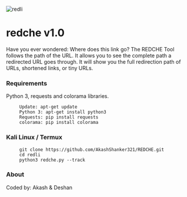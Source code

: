 ![redli](https://user-images.githubusercontent.com/44950097/120939160-3ff24180-c734-11eb-87e8-f6b12e51afd6.JPG)
# redche v1.0
Have you ever wondered: Where does this link go? The REDCHE Tool follows the path of the URL. It allows you to see the complete path a redirected URL goes  through. It will show you the full redirection path of URLs, shortened links, or tiny URLs.
### Requirements
Python 3, requests and colorama libraries.
```
     Update: apt-get update
     Python 3: apt-get install python3
     Requests: pip install requests
     colorama: pip install colorama
```
### Kali Linux / Termux
```
     git clone https://github.com/AkashShanker321/REDCHE.git
     cd redli
     python3 redche.py --track
```
### About
<p>Coded by: Akash & Deshan</p>

